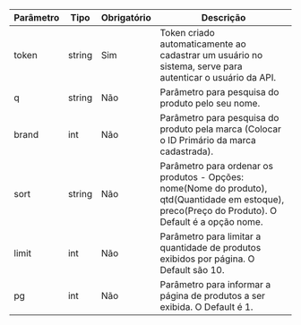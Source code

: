 <table id="datatable" class="table table-striped table-bordered">
          <thead>
          <tr>
              <th>Parâmetro</th>
    <th>Tipo</th>
    <th>Obrigatório</th>
    <th>Descrição</th>
            </tr>
          </thead>
          <tbody>
  <tr>
    <td>token</td>
    <td>string</td>
    <td>Sim</td>
    <td>Token criado automaticamente ao cadastrar um usuário no sistema, serve para autenticar o usuário da API.</td>
  </tr>
  <tr>
    <td>q</td>
    <td>string</td>
    <td>Não</td>
    <td>Parâmetro para pesquisa do produto pelo seu nome.</td>
  </tr>
  <tr>
    <td>brand</td>
    <td>int</td>
    <td>Não</td>
    <td>Parâmetro para pesquisa do produto pela marca (Colocar o ID Primário da marca cadastrada).</td>
  </tr>
  <tr>
    <td>sort</td>
    <td>string</td>
    <td>Não</td>
    <td>Parâmetro para ordenar os produtos - Opções: nome(Nome do produto), qtd(Quantidade em estoque), preco(Preço do Produto). O Default é a opção nome.</td>
  </tr>		
  <tr>
    <td>limit</td>
    <td>int</td>
    <td>Não</td>
    <td>Parâmetro para limitar a quantidade de produtos exibidos por página. O Default são 10.</td>
  </tr>
  <tr>
    <td>pg</td>
    <td>int</td>
    <td>Não</td>
    <td>Parâmetro para informar a página de produtos a ser exibida. O Default é 1.</td>
  </tr>					
  </tbody>
</table>
